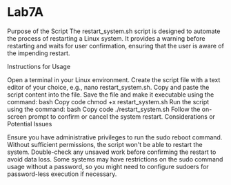 # Lab7A
Purpose of the Script
The restart_system.sh script is designed to automate the process of restarting a Linux system. It provides a warning before restarting and waits for user confirmation, ensuring that the user is aware of the impending restart.

Instructions for Usage

Open a terminal in your Linux environment.
Create the script file with a text editor of your choice, e.g., nano restart_system.sh.
Copy and paste the script content into the file.
Save the file and make it executable using the command:
bash
Copy code
chmod +x restart_system.sh
Run the script using the command:
bash
Copy code
./restart_system.sh
Follow the on-screen prompt to confirm or cancel the system restart.
Considerations or Potential Issues

Ensure you have administrative privileges to run the sudo reboot command. Without sufficient permissions, the script won't be able to restart the system.
Double-check any unsaved work before confirming the restart to avoid data loss.
Some systems may have restrictions on the sudo command usage without a password, so you might need to configure sudoers for password-less execution if necessary.
